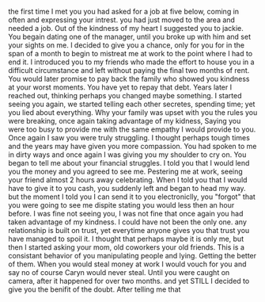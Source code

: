 the first time I met you you had asked for a job at five below, coming in often and expressing your intrest. you had just moved to the area and needed a job. Out of the kindness of my heart I suggested you to jackie. You begain dating one of the manager, until you broke up with him and set your sights on me. I decided to give you a chance, only for you for in the span of a month to begin to mistreat me at work to the point where I had to end it. I introduced you to my friends who made the effort to house you in a difficult circumstance and left without paying the final two months of rent. You would later promise to pay back the family who showed you kindness at your worst moments. You have yet to repay that debt. Years later I reached out, thinking perhaps you changed maybe something. I started seeing you again, we started telling each other secretes, spending time; yet you lied about everything. Why your family was upset with you the rules you were breaking, once again taking advantage of my kidness, Saying you were too busy to provide me with the same empathy I would provide to you. Once again I saw you were truly struggling. I thought perhaps tough times and the years may have given you more compassion. You had spoken to me in dirty ways and once again I was giving you my shoulder to cry on. You began to tell me about your financial struggles. I told you that I would lend you the money and you agreed to see me. Pestering me at work, seeing your friend almost 2 hours away celebrating. When I told you that I would have to give it to you cash, you suddenly left and began to head my way. but the moment I told you I can send it to you electroniclly, you "forgot" that you were going to see me dispite stating you would less then an hour before. I was fine not seeing you, I was not fine that once again you had taken advantage of my kindness. I could have not been the only one. any relationship is built on trust, yet everytime anyone gives you that trust you have managed to spoil it. I thought that perhaps maybe it is only me, but then I started asking your mom, old coworkers your old friends. This is a consistant behavior of you manipulating people and lying. Getting the better of them. When you would steal money at work I would vouch for you and say no of course Caryn would never steal. Until you were caught on camera, after it happened for over two months. and yet STILL I decided to give you the benifit of the doubt. After telling me that 